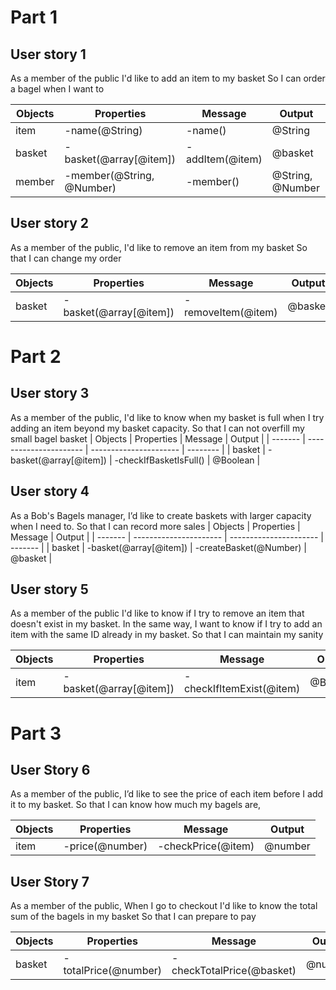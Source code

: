  # Part 1
 ## User story 1
As a member of the public
I'd like to add an item to my basket
So I can order a bagel when I want to

| Objects | Properties                | Message         | Output           |
| ------- | ------------------------- | --------------- | ---------------- |
| item    | -name(@String)            | -name()         | @String          |
| basket  | -basket(@array[@item])    | -addItem(@item) | @basket          |
| member  | -member(@String, @Number) | -member()       | @String, @Number |

## User story 2
As a member of the public,
I'd like to remove an item from my basket
So that I can change my order

| Objects | Properties             | Message            | Output  |
| ------- | ---------------------- | ------------------ | ------- |
| basket  | -basket(@array[@item]) | -removeItem(@item) | @basket |


# Part 2

## User story 3
As a member of the public,
I'd like to know when my basket is full when I try adding an item beyond my basket capacity.
So that I can not overfill my small bagel basket
| Objects | Properties             | Message                | Output   |
| ------- | ---------------------- | ---------------------- | -------- |
| basket  | -basket(@array[@item]) | -checkIfBasketIsFull() | @Boolean |

## User story 4
As a Bob's Bagels manager,
I’d like to create baskets with larger capacity when I need to.
So that I can record more sales
| Objects | Properties             | Message                | Output  |
| ------- | ---------------------- | ---------------------- | ------- |
| basket  | -basket(@array[@item]) | -createBasket(@Number) | @basket |

## User story 5
As a member of the public
I'd like to know if I try to remove an item that doesn't exist in my basket. In the same way, I want to know if I try to add an item with the same ID already in my basket.
So that I can maintain my sanity

| Objects | Properties             | Message                  | Output   |
| ------- | ---------------------- | ------------------------ | -------- |
| item    | -basket(@array[@item]) | -checkIfItemExist(@item) | @Boolean |


# Part 3

## User Story 6
As a member of the public,
I’d like to see the price of each item before I add it to my basket.
So that I can know how much my bagels are,

| Objects | Properties      | Message            | Output  |
| ------- | --------------- | ------------------ | ------- |
| item    | -price(@number) | -checkPrice(@item) | @number |

## User Story 7 
As a member of the public,
When I go to checkout I'd like to know the total sum of the bagels in my basket
So that I can prepare to pay

| Objects | Properties           | Message                   | Output  |
| ------- | -------------------- | ------------------------- | ------- |
| basket  | -totalPrice(@number) | -checkTotalPrice(@basket) | @number |